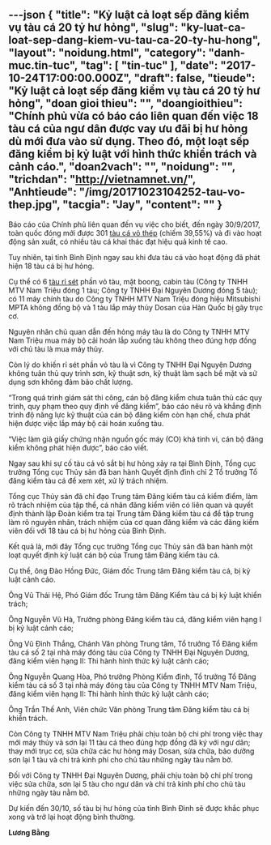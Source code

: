 ---json
{
    "title": "Kỷ luật cả loạt sếp đăng kiểm vụ tàu cá 20 tỷ hư hỏng",
    "slug": "ky-luat-ca-loat-sep-dang-kiem-vu-tau-ca-20-ty-hu-hong",
    "layout": "noidung.html",
    "category": "danh-muc.tin-tuc",
    "tag": [
        "tin-tuc"
    ],
    "date": "2017-10-24T17:00:00.000Z",
    "draft": false,
    "tieude": "Kỷ luật cả loạt sếp đăng kiểm vụ tàu cá 20 tỷ hư hỏng",
    "doan gioi thieu": "",
    "doangioithieu": "Chính phủ vừa có báo cáo liên quan đến việc 18 tàu cá của ngư dân được vay ưu đãi bị hư hỏng dù mới đưa vào sử dụng. Theo đó, một loạt sếp đăng kiểm bị kỷ luật với hình thức khiển trách và cảnh cáo.",
    "doan2vach": "",
    "noidung": "",
    "trichdan": "http://vietnamnet.vn/",
    "Anhtieude": "/img/20171023104252-tau-vo-thep.jpg",
    "tacgia": "Jay",
    "__content__": ""
}
---
<p><span style="font-size:14px">B&aacute;o c&aacute;o của Ch&iacute;nh phủ li&ecirc;n quan đến vụ việc cho biết, đến ng&agrave;y 30/9/2017, to&agrave;n quốc đ&oacute;ng mới được 301&nbsp;<a href="http://vietnamnet.vn/tau-vo-thep-tag79943.html">t&agrave;u c&aacute; vỏ th&eacute;p</a>&nbsp;(chiếm 39,55%) v&agrave; đi v&agrave;o hoạt động sản xuất, c&oacute; nhiều t&agrave;u c&aacute; khai th&aacute;c đạt hiệu quả kinh tế cao.</span></p>

<p><span style="font-size:14px">Tuy nhi&ecirc;n, tại tỉnh B&igrave;nh Định ngay sau khi đưa t&agrave;u c&aacute; v&agrave;o hoạt động đ&atilde; ph&aacute;t hiện 18 t&agrave;u c&aacute; bị hư hỏng.</span></p>

<p><span style="font-size:14px">Cụ thể c&oacute; 6&nbsp;<a href="http://vietnamnet.vn/tau-ri-set-tag151956.html">t&agrave;u rỉ s&eacute;t</a>&nbsp;phần vỏ t&agrave;u, mặt boong, cabin t&agrave;u (C&ocirc;ng ty TNHH MTV Nam Triệu đ&oacute;ng 1 t&agrave;u; C&ocirc;ng ty TNHH Đại Nguy&ecirc;n Dương đ&oacute;ng 5 t&agrave;u); c&oacute; 11 m&aacute;y ch&iacute;nh t&agrave;u do C&ocirc;ng ty TNHH MTV Nam Triệu đ&oacute;ng hiệu Mitsubishi MPTA kh&ocirc;ng đồng bộ v&agrave; 1 t&agrave;u lắp m&aacute;y thủy Dosan của H&agrave;n Quốc bị g&atilde;y trục cơ.</span></p>

<p><span style="font-size:14px">Nguy&ecirc;n nh&acirc;n chủ quan dẫn đến hỏng m&aacute;y t&agrave;u l&agrave; do C&ocirc;ng ty TNHH MTV Nam Triệu mua m&aacute;y bộ cải ho&aacute;n lắp xuống t&agrave;u kh&ocirc;ng theo đ&uacute;ng hợp đồng với chủ t&agrave;u l&agrave; mua m&aacute;y thủy.</span></p>

<p><span style="font-size:14px">C&ograve;n l&yacute; do khiến rỉ s&eacute;t phần vỏ t&agrave;u l&agrave; v&igrave; C&ocirc;ng ty TNHH Đại Nguy&ecirc;n Dương kh&ocirc;ng tu&acirc;n thủ quy tr&igrave;nh sơn, kỹ thuật sơn, kỹ thuật l&agrave;m sạch bề mặt v&agrave; sử dụng sơn kh&ocirc;ng đảm bảo chất lượng.</span></p>

<p><span style="font-size:14px">&ldquo;Trong qu&aacute; tr&igrave;nh gi&aacute;m s&aacute;t thi c&ocirc;ng, c&aacute;n bộ đăng kiểm chưa tu&acirc;n thủ c&aacute;c quy tr&igrave;nh, quy phạm theo quy định về đăng kiểm&rdquo;, b&aacute;o c&aacute;o n&ecirc;u r&otilde; v&agrave; khẳng định tr&igrave;nh độ năng lực kỹ thuật của c&aacute;n bộ đăng kiểm c&ograve;n hạn chế, chưa ph&aacute;t hiện được việc lắp m&aacute;y bộ cải ho&aacute;n xuống t&agrave;u.</span></p>

<p><span style="font-size:14px">&ldquo;Việc l&agrave;m giả giấy chứng nhận nguồn gốc m&aacute;y (CO) kh&aacute; tinh vi, c&aacute;n bộ đăng kiểm kh&ocirc;ng ph&aacute;t hiện được&rdquo;, b&aacute;o c&aacute;o viết.</span></p>

<p><span style="font-size:14px">Ngay sau khi sự cố t&agrave;u c&aacute; vỏ sắt bị hư hỏng xảy ra tại B&igrave;nh Định, Tổng cục trưởng Tổng cục Thủy sản đ&atilde; ban h&agrave;nh Quyết định đ&igrave;nh chỉ 2 Tổ trưởng Tổ đăng kiểm t&agrave;u c&aacute; để xem x&eacute;t, xử l&yacute; tr&aacute;ch nhiệm.</span></p>

<p><span style="font-size:14px">Tổng cục Thủy sản đ&atilde; chỉ đạo Trung t&acirc;m Đăng kiểm t&agrave;u c&aacute; kiểm điểm, l&agrave;m r&otilde; tr&aacute;ch nhiệm của tập thể, c&aacute; nh&acirc;n đăng kiểm vi&ecirc;n c&oacute; li&ecirc;n quan v&agrave; quyết định th&agrave;nh lập Đo&agrave;n kiểm tra tại Trung t&acirc;m Đăng kiểm t&agrave;u c&aacute; để tập trung l&agrave;m r&otilde; nguy&ecirc;n nh&acirc;n, tr&aacute;ch nhiệm của cơ quan đăng kiểm v&agrave; c&aacute;c đăng kiểm vi&ecirc;n đối với 18 t&agrave;u c&aacute; bị hư hỏng của B&igrave;nh Định.</span></p>

<p><span style="font-size:14px">Kết quả l&agrave;, mới đ&acirc;y Tổng cục trưởng Tổng cục Thủy sản đ&atilde; ban h&agrave;nh một loạt quyết định kỷ luật c&aacute;n bộ của Trung t&acirc;m Đăng kiểm t&agrave;u c&aacute;.</span></p>

<p><span style="font-size:14px">Cụ thể, &ocirc;ng Đ&agrave;o Hồng Đức, Gi&aacute;m đốc Trung t&acirc;m Đăng kiểm t&agrave;u c&aacute;, bị kỷ luật cảnh c&aacute;o.</span></p>

<p><span style="font-size:14px">&Ocirc;ng Vũ Th&aacute;i Hệ, Ph&oacute; Gi&aacute;m đốc Trung t&acirc;m Đăng Kiểm t&agrave;u c&aacute; bị kỷ luật khiển tr&aacute;ch;</span></p>

<p><span style="font-size:14px">&Ocirc;ng Nguyễn Vũ H&agrave;, Trưởng ph&ograve;ng Đăng kiểm t&agrave;u c&aacute;, đăng kiểm vi&ecirc;n hạng I bị kỷ luật cảnh c&aacute;o;</span></p>

<p><span style="font-size:14px">&Ocirc;ng Vũ Đ&igrave;nh Thắng, Ch&aacute;nh Văn ph&ograve;ng Trung t&acirc;m, Tổ trưởng Tổ Đăng kiểm t&agrave;u c&aacute; số 2 tại nh&agrave; m&aacute;y đ&oacute;ng t&agrave;u của C&ocirc;ng ty TNHH Đại Nguy&ecirc;n Dương, đăng kiểm vi&ecirc;n hạng II: Thi h&agrave;nh h&igrave;nh thức kỷ luật cảnh c&aacute;o;</span></p>

<p><span style="font-size:14px">&Ocirc;ng Nguyễn Quang H&ograve;a, Ph&oacute; trưởng Ph&ograve;ng Kiểm định, Tổ trưởng Tổ Đăng kiểm t&agrave;u c&aacute; số 3 tại nh&agrave; m&aacute;y đ&oacute;ng t&agrave;u của C&ocirc;ng ty TNHH MTV Nam Triệu, đăng kiểm vi&ecirc;n hạng II: Thi h&agrave;nh h&igrave;nh thức kỷ luật cảnh c&aacute;o;</span></p>

<p><span style="font-size:14px">&Ocirc;ng Trần Thế Anh, Vi&ecirc;n chức Văn ph&ograve;ng Trung t&acirc;m Đăng kiểm t&agrave;u c&aacute; bị khiển tr&aacute;ch.</span></p>

<p><span style="font-size:14px">C&ograve;n C&ocirc;ng ty TNHH MTV Nam Triệu phải chịu to&agrave;n bộ chi ph&iacute; trong việc thay mới m&aacute;y thủy v&agrave; sơn lại 11 t&agrave;u c&aacute; theo đ&uacute;ng hợp đồng đ&atilde; k&yacute; với ngư d&acirc;n; thay mới trục cơ, sửa chữa c&aacute;c hư hỏng m&aacute;y Dosan, sửa chữa, bảo dưỡng sơn lại 1 t&agrave;u v&agrave; chi trả kinh ph&iacute; cho chủ t&agrave;u những ng&agrave;y t&agrave;u nằm bờ.</span></p>

<p><span style="font-size:14px">Đối với C&ocirc;ng ty TNHH Đại Nguy&ecirc;n Dương, phải chịu to&agrave;n bộ chi ph&iacute; trong việc sửa chữa, sơn lại 5 t&agrave;u cho ngư d&acirc;n v&agrave; chi trả kinh ph&iacute; cho chủ t&agrave;u những ng&agrave;y t&agrave;u nằm bờ.</span></p>

<p><span style="font-size:14px">Dự kiến đến 30/10, số t&agrave;u bị hư hỏng của tỉnh B&igrave;nh Đ&igrave;nh sẽ được khắc phục xong v&agrave; trở lại hoạt động b&igrave;nh thường.</span></p>

<p><span style="font-size:14px"><strong>Lương Bằng</strong></span></p>

